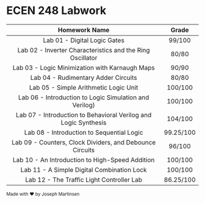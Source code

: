ECEN 248 Labwork
====================================

|                                        Homework Name                                             |   Grade   |
|:------------------------------------------------------------------------------------------------:|:---------:|
| Lab 01  -  Digital Logic Gates                   |   99/100  |
| Lab 02  -  Inverter Characteristics and the Ring Oscillator               |   80/80   |
| Lab 03  -  Logic Minimization with Karnaugh Maps                    |   90/90   |
| Lab 04  -  Rudimentary Adder Circuits                    |   80/80   |
| Lab 05  -  Simple Arithmetic Logic Unit         |  100/100  |
| Lab 06  -  Introduction to Logic Simulation and Verilog)        |  100/100  |
| Lab 07  -  Introduction to Behavioral Verilog and Logic Synthesis       |  104/100  |
| Lab 08  -  Introduction to Sequential Logic                     | 99.25/100 |
| Lab 09  -  Counters, Clock Dividers, and Debounce Circuits          |   96/100  |
| Lab 10  -  An Introduction to High-Speed Addition        |  100/100  |
| Lab 11  -  A Simple Digital Combination Lock        |  100/100  |
| Lab 12  -  The Traffic Light Controller Lab  | 86.25/100 |

<sup>Made with :heart: by Joseph Martinsen </sup>
